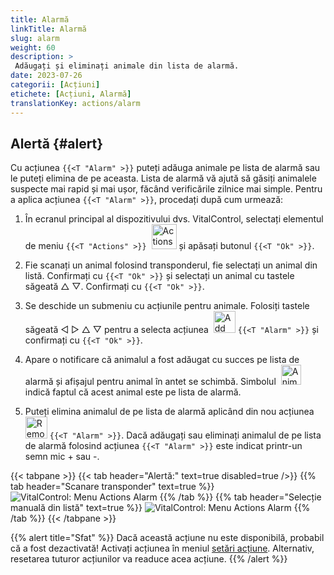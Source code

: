 ```yaml
---
title: Alarmă
linkTitle: Alarmă
slug: alarm
weight: 60
description: >
 Adăugați și eliminați animale din lista de alarmă.
date: 2023-07-26
categorii: [Acțiuni]
etichete: [Acțiuni, Alarmă]
translationKey: actions/alarm
---
```


## Alertă {#alert}

Cu acțiunea `{{<T "Alarm" >}}` puteți adăuga animale pe lista de alarmă sau le puteți elimina de pe aceasta. Lista de alarmă vă ajută să găsiți animalele suspecte mai rapid și mai ușor, făcând verificările zilnice mai simple. Pentru a aplica acțiunea `{{<T "Alarm" >}}`, procedați după cum urmează:

1. În ecranul principal al dispozitivului dvs. VitalControl, selectați elementul de meniu `{{<T "Actions" >}}` &nbsp;<img src="/icons/actions.svg" width="40" align="bottom" alt="Actions" /> și apăsați butonul `{{<T "Ok" >}}`.

2. Fie scanați un animal folosind transponderul, fie selectați un animal din listă. Confirmați cu `{{<T "Ok" >}}` și selectați un animal cu tastele săgeată △ ▽. Confirmați cu `{{<T "Ok" >}}`.

3. Se deschide un submeniu cu acțiunile pentru animale. Folosiți tastele săgeată ◁ ▷ △ ▽ pentru a selecta acțiunea &nbsp;<img src="/icons/actions/alarm.svg" width="35" align="bottom" alt="Add alarm" /> `{{<T "Alarm" >}}` și confirmați cu `{{<T "Ok" >}}`.

4. Apare o notificare că animalul a fost adăugat cu succes pe lista de alarmă și afișajul pentru animal în antet se schimbă. Simbolul &nbsp;<img src="/icons/header/animal-in-alarm.svg" width="32" align="bottom" alt="Animal in alarm" /> indică faptul că acest animal este pe lista de alarmă.

5. Puteți elimina animalul de pe lista de alarmă aplicând din nou acțiunea &nbsp;<img src="/icons/actions/alarm-minus.svg" width="35" align="bottom" alt="Remove alarm" /> `{{<T "Alarm" >}}`. Dacă adăugați sau eliminați animalul de pe lista de alarmă folosind acțiunea `{{<T "Alarm" >}}` este indicat printr-un semn mic + sau -.

{{< tabpane >}}
{{< tab header="Alertă:" text=true disabled=true />}}
{{% tab header="Scanare transponder" text=true %}}
![VitalControl: Menu Actions Alarm](../images/alarm-scan.png "Alarm")
{{% /tab %}}
{{% tab header="Selecție manuală din listă" text=true %}}
![VitalControl: Menu Actions Alarm](../images/alarm.png "Alarm")
{{% /tab %}}
{{< /tabpane >}}


{{% alert title="Sfat" %}}
Dacă această acțiune nu este disponibilă, probabil că a fost dezactivată! Activați acțiunea în meniul [setări acțiune](../setting/). Alternativ, resetarea tuturor acțiunilor va readuce acea acțiune.
{{% /alert %}}
